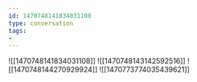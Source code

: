 ```yaml
---
id: 1470748141834031108
type: conversation
tags:
- 
---
```

![[1470748141834031108]]
![[1470748143142592516]]
![[1470748144270929924]]
![[1470773774035439621]]

